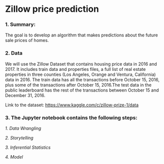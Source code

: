 # Zillow price prediction

### 1. Summary:
The goal is to develop an algorithm that makes predictions about the future sale prices of homes. 

### 2. Data
We will use the Zillow Dataset that contains housing price data in 2016 and 2017. It includes train data and properties files, a full list of real estate properties in three counties (Los Angeles, Orange and Ventura, California) data in 2016. The train data has all the transactions before October 15, 2016, plus some of the transactions after October 15, 2016.The test data in the public leaderboard has the rest of the transactions between October 15 and December 31, 2016.

Link to the dataset:
https://www.kaggle.com/c/zillow-prize-1/data



### 3. The Jupyter notebook contains the following steps:

_1. Data Wrangling_

_2. Storytelling_

_3. Inferential Statistics_

_4. Model_
